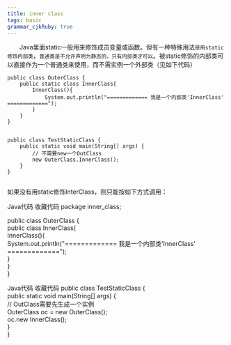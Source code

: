 ```yaml
---
title: inner class
tags: basic
grammar_cjkRuby: true
---
```



&emsp;&emsp;Java里面static一般用来修饰成员变量或函数。但有一种特殊用法`是用static修饰内部类`，`普通类是不允许声明为静态的，只有内部类才可以`。被static修饰的内部类可以直接作为一个普通类来使用，而不需实例一个外部类（见如下代码）

````
public class OuterClass {  
    public static class InnerClass{  
        InnerClass(){  
            System.out.println("============= 我是一个内部类'InnerClass' =============");  
        }  
    }  
}  


public class TestStaticClass {  
    public static void main(String[] args) {  
        // 不需要new一个OutClass  
        new OuterClass.InnerClass();  
    }  
}  
 
````
 

如果没有用static修饰InterClass，则只能按如下方式调用：

 

 

 

Java代码  收藏代码
package inner_class;  
  
public class OuterClass {  
    public class InnerClass{  
        InnerClass(){  
            System.out.println("============= 我是一个内部类'InnerClass' =============");  
        }  
    }  
}  
 

 

Java代码  收藏代码
public class TestStaticClass {  
    public static void main(String[] args) {  
        // OutClass需要先生成一个实例  
        OuterClass oc = new OuterClass();  
        oc.new InnerClass();  
    }  
}  